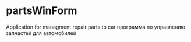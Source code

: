 # partsWinForm
Application for managment repair parts to car
программа по управлению запчастей для автомобилей
